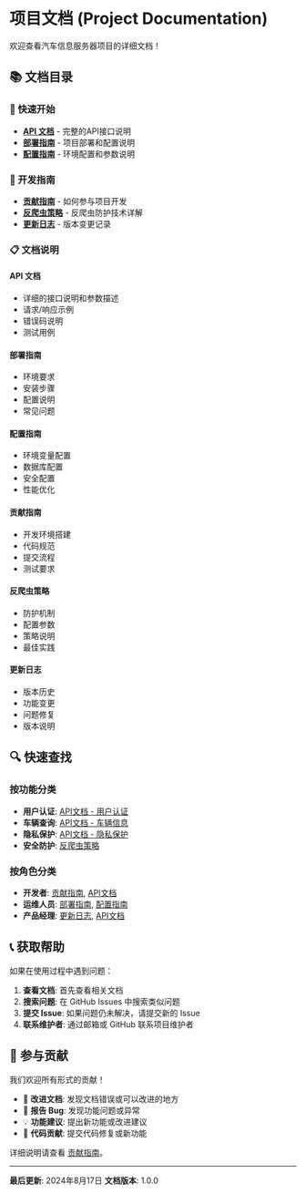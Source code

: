 # 项目文档 (Project Documentation)

欢迎查看汽车信息服务器项目的详细文档！

## 📚 文档目录

### 🚀 快速开始
- **[API 文档](./API.md)** - 完整的API接口说明
- **[部署指南](./DEPLOYMENT_GUIDE.md)** - 项目部署和配置说明
- **[配置指南](./CONFIG_GUIDE.md)** - 环境配置和参数说明

### 🔧 开发指南
- **[贡献指南](./CONTRIBUTING.md)** - 如何参与项目开发
- **[反爬虫策略](./ANTI_CRAWLER_STRATEGY.md)** - 反爬虫防护技术详解
- **[更新日志](./CHANGELOG.md)** - 版本变更记录

### 📋 文档说明

#### API 文档
- 详细的接口说明和参数描述
- 请求/响应示例
- 错误码说明
- 测试用例

#### 部署指南
- 环境要求
- 安装步骤
- 配置说明
- 常见问题

#### 配置指南
- 环境变量配置
- 数据库配置
- 安全配置
- 性能优化

#### 贡献指南
- 开发环境搭建
- 代码规范
- 提交流程
- 测试要求

#### 反爬虫策略
- 防护机制
- 配置参数
- 策略说明
- 最佳实践

#### 更新日志
- 版本历史
- 功能变更
- 问题修复
- 版本说明

## 🔍 快速查找

### 按功能分类
- **用户认证**: [API文档 - 用户认证](./API.md#用户认证-api)
- **车辆查询**: [API文档 - 车辆信息](./API.md#车辆信息-api)
- **隐私保护**: [API文档 - 隐私保护](./API.md#隐私保护特性)
- **安全防护**: [反爬虫策略](./ANTI_CRAWLER_STRATEGY.md)

### 按角色分类
- **开发者**: [贡献指南](./CONTRIBUTING.md), [API文档](./API.md)
- **运维人员**: [部署指南](./DEPLOYMENT_GUIDE.md), [配置指南](./CONFIG_GUIDE.md)
- **产品经理**: [更新日志](./CHANGELOG.md), [API文档](./API.md)

## 📞 获取帮助

如果在使用过程中遇到问题：

1. **查看文档**: 首先查看相关文档
2. **搜索问题**: 在 GitHub Issues 中搜索类似问题
3. **提交 Issue**: 如果问题仍未解决，请提交新的 Issue
4. **联系维护者**: 通过邮箱或 GitHub 联系项目维护者

## 🤝 参与贡献

我们欢迎所有形式的贡献！

- 📝 **改进文档**: 发现文档错误或可以改进的地方
- 🐛 **报告 Bug**: 发现功能问题或异常
- 💡 **功能建议**: 提出新功能或改进建议
- 🔧 **代码贡献**: 提交代码修复或新功能

详细说明请查看 [贡献指南](./CONTRIBUTING.md)。

---

**最后更新**: 2024年8月17日
**文档版本**: 1.0.0
